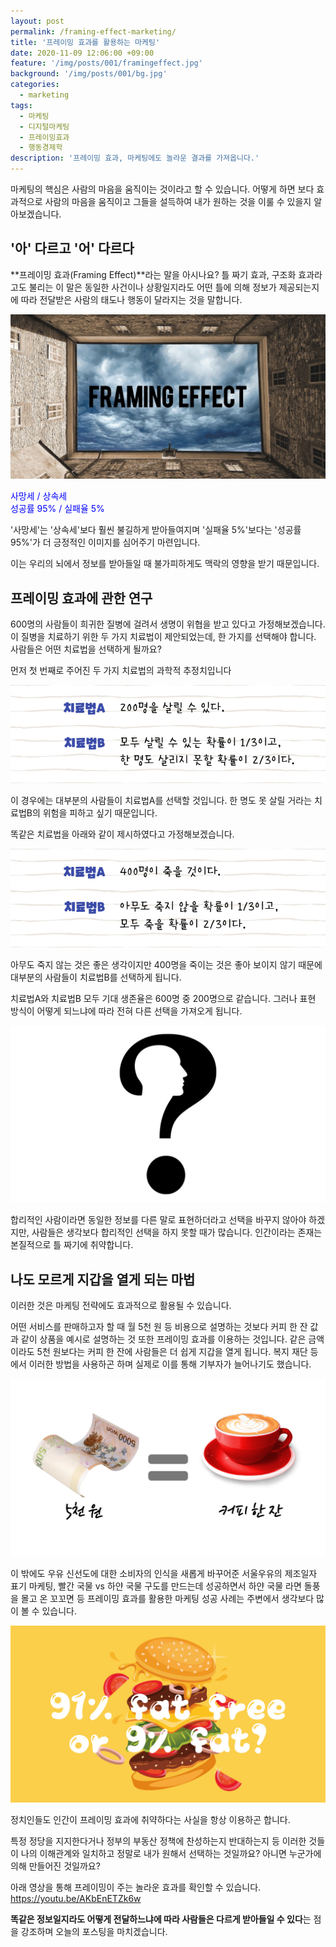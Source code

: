 ```yaml
---
layout: post
permalink: /framing-effect-marketing/
title: '프레이밍 효과를 활용하는 마케팅'
date: 2020-11-09 12:06:00 +09:00
feature: '/img/posts/001/framingeffect.jpg'
background: '/img/posts/001/bg.jpg'
categories:
  - marketing
tags:
  - 마케팅
  - 디지털마케팅
  - 프레이밍효과
  - 행동경제학
description: '프레이밍 효과, 마케팅에도 놀라운 결과를 가져옵니다.'
---
```


마케팅의 핵심은 사람의 마음을 움직이는 것이라고 할 수 있습니다. 어떻게 하면 보다 효과적으로 사람의 마음을 움직이고 그들을 설득하여 내가 원하는 것을 이룰 수 있을지 알아보겠습니다.

## '아' 다르고 '어' 다르다

**프레이밍 효과(Framing Effect)**라는 말을 아시나요? 틀 짜기 효과, 구조화 효과라고도 불리는 이 말은 동일한 사건이나 상황일지라도 어떤 틀에 의해 정보가 제공되는지에 따라 전달받은 사람의 태도나 행동이 달라지는 것을 말합니다.

![프레이밍 효과](/img/posts/001/framingeffect.jpg)

<span style="color:blue">
사망세 / 상속세<br>성공률 95% / 실패율 5%
</span>

'사망세'는 '상속세'보다 훨씬 불길하게 받아들여지며 '실패율 5%'보다는 '성공률 95%'가 더 긍정적인 이미지를 심어주기 마련입니다.

이는 우리의 뇌에서 정보를 받아들일 때 불가피하게도 맥락의 영향을 받기 때문입니다.

## 프레이밍 효과에 관한 연구

600명의 사람들이 희귀한 질병에 걸려서 생명이 위협을 받고 있다고 가정해보겠습니다. 이 질병을 치료하기 위한 두 가지 치료법이 제안되었는데, 한 가지를 선택해야 합니다. 사람들은 어떤 치료법을 선택하게 될까요?

먼저 첫 번째로 주어진 두 가지 치료법의 과학적 추정치입니다

![치료법1](/img/posts/001/curefirst.jpg)

이 경우에는 대부분의 사람들이 치료법A를 선택할 것입니다. 한 명도 못 살릴 거라는 치료법B의 위험을 피하고 싶기 때문입니다.

똑같은 치료법을 아래와 같이 제시하였다고 가정해보겠습니다.

![치료법2](/img/posts/001/curesecond.jpg)

아무도 죽지 않는 것은 좋은 생각이지만 400명을 죽이는 것은 좋아 보이지 않기 때문에 대부분의 사람들이 치료법B를 선택하게 됩니다.

치료법A와 치료법B 모두 기대 생존율은 600명 중 200명으로 같습니다. 그러나 표현 방식이 어떻게 되느냐에 따라 전혀 다른 선택을 가져오게 됩니다.

![합리적인 선택](/img/posts/001/question.jpg)

합리적인 사람이라면 동일한 정보를 다른 말로 표현하더라고 선택을 바꾸지 않아야 하겠지만, 사람들은 생각보다 합리적인 선택을 하지 못할 때가 많습니다. 인간이라는 존재는 본질적으로 틀 짜기에 취약합니다.

## 나도 모르게 지갑을 열게 되는 마법

이러한 것은 마케팅 전략에도 효과적으로 활용될 수 있습니다.

어떤 서비스를 판매하고자 할 때 월 5천 원 등 비용으로 설명하는 것보다 커피 한 잔 값과 같이 상품을 예시로 설명하는 것 또한 프레이밍 효과를 이용하는 것입니다. 같은 금액이라도 5천 원보다는 커피 한 잔에 사람들은 더 쉽게 지갑을 열게 됩니다. 복지 재단 등에서 이러한 방법을 사용하곤 하며 실제로 이를 통해 기부자가 늘어나기도 했습니다.

![커피](/img/posts/001/coffee.jpg)

이 밖에도 우유 신선도에 대한 소비자의 인식을 새롭게 바꾸어준 서울우유의 제조일자 표기 마케팅, 빨간 국물 vs 하얀 국물 구도를 만드는데 성공하면서 하얀 국물 라면 돌풍을 몰고 온 꼬꼬면 등 프레이밍 효과를 활용한 마케팅 성공 사례는 주변에서 생각보다 많이 볼 수 있습니다.

![버거](/img/posts/001/burger.jpg)

정치인들도 인간이 프레이밍 효과에 취약하다는 사실을 항상 이용하곤 합니다.

특정 정당을 지지한다거나 정부의 부동산 정책에 찬성하는지 반대하는지 등 이러한 것들이 나의 이해관계와 일치하고 정말로 내가 원해서 선택하는 것일까요? 아니면 누군가에 의해 만들어진 것일까요?

아래 영상을 통해 프레이밍이 주는 놀라운 효과를 확인할 수 있습니다.
https://youtu.be/AKbEnETZk6w

**똑같은 정보일지라도 어떻게 전달하느냐에 따라 사람들은 다르게 받아들일 수 있다**는 점을 강조하며 오늘의 포스팅을 마치겠습니다.
